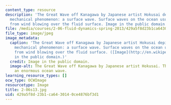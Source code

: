 ```yaml
---
content_type: resource
description: 'The Great Wave off Kanagawa by Japanese artist Hokusai depicts a fluid
  mechanical phenomenon: a surface wave. Surface waves on the ocean usually result
  from wind blowing over the fluid surface. Image in the public domain.'
file: /media/courses/2-06-fluid-dynamics-spring-2013/429a5f8d23b1ca6430140ce4876bf3d1_2-06s13.jpg
file_type: image/jpeg
image_metadata:
  caption: 'The Great Wave off Kanagawa by Japanese artist Hokusai depicts a fluid
    mechanical phenomenon: a surface wave. Surface waves on the ocean usually result
    from wind blowing over the fluid surface. ([Image](http://en.wikipedia.org/wiki/File:Great_Wave_off_Kanagawa2.jpg)
    in the public domain.)'
  credit: Image in the public domain.
  image-alt: The Great Wave off Kanagawa by Japanese artist Hokusai. The print depicts
    an enormous ocean wave.
learning_resource_types: []
ocw_type: OCWImage
resourcetype: Image
title: 2-06s13.jpg
uid: 429a5f8d-23b1-ca64-3014-0ce4876bf3d1
---
```

